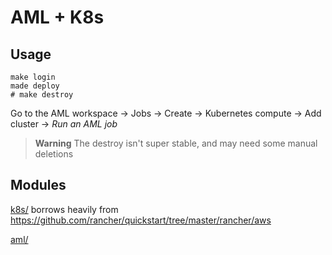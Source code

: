 # AML + K8s

## Usage

```
make login
made deploy
# make destroy
```

Go to the AML workspace → Jobs → Create → Kubernetes compute → Add cluster → _Run an AML job_

> **Warning**
> The destroy isn't super stable, and may need some manual deletions


## Modules
[k8s/](./terraform/k8s/) borrows heavily from https://github.com/rancher/quickstart/tree/master/rancher/aws

[aml/](./terraform/aml)
